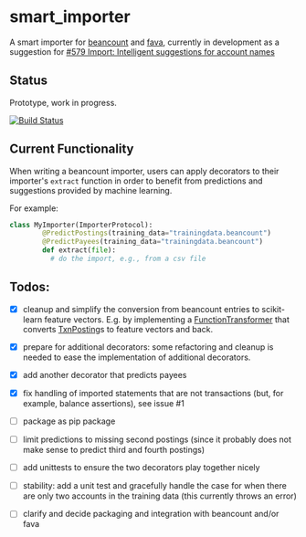 # smart_importer

A smart importer for [beancount](https://github.com/beancount/beancount) and [fava](https://github.com/beancount/fava), currently in development as a suggestion for [#579 Import: Intelligent suggestions for account names](https://github.com/beancount/fava/issues/579)


## Status

Prototype, work in progress.

[![Build Status](https://travis-ci.org/johannesjh/smart_importer.svg?branch=master)](https://travis-ci.org/johannesjh/smart_importer)


## Current Functionality

When writing a beancount importer, users can apply decorators to their importer's `extract` function in order to benefit from predictions and suggestions provided by machine learning.

For example:

```python
class MyImporter(ImporterProtocol):
        @PredictPostings(training_data="trainingdata.beancount")
        @PredictPayees(training_data="trainingdata.beancount")
        def extract(file):
          # do the import, e.g., from a csv file
```


## Todos:

- [x] cleanup and simplify the conversion from beancount entries to scikit-learn feature vectors. E.g. by implementing a [FunctionTransformer](http://scikit-learn.org/stable/modules/generated/sklearn.preprocessing.FunctionTransformer.html#sklearn.preprocessing.FunctionTransformer) that converts [TxnPosting](https://aumayr.github.io/beancount-docs-static/api_reference/beancount.core.html?highlight=txnposting#beancount.core.data.TxnPosting)s to feature vectors and back.
- [x] prepare for additional decorators: some refactoring and cleanup is needed to ease the implementation of additional decorators.
- [x] add another decorator that predicts payees
- [x] fix handling of imported statements that are not transactions (but, for example, balance assertions), see issue #1
- [ ] package as pip package
- [ ] limit predictions to missing second postings (since it probably does not make sense to predict third and fourth postings)
- [ ] add unittests to ensure the two decorators play together nicely
- [ ] stability: add a unit test and gracefully handle the case for when there are only two accounts in the training data (this currently throws an error)

- [ ] clarify and decide packaging and integration with beancount and/or fava
